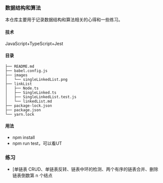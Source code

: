 ### 数据结构和算法
本仓库主要用于记录数据结构和算法相关的心得和一些练习。

#### 技术
JavaScript+TypeScript+Jest

#### 目录
```
├── README.md
├── babel.config.js
├── images
│   └── singleLinkedList.png
├── linkList
│   ├── Node.ts
│   ├── SingleLinked.ts
│   ├── SingleLinkedList.test.js
│   └── linkedList.md
├── package-lock.json
├── package.json
└── yarn.lock
```
#### 用法
- npm install 
- npm run test，可以看UT
 
### 练习
- [单链表 CRUD、单链表反转、链表中环的检测、两个有序的链表合并、删除链表倒数第 n 个结点